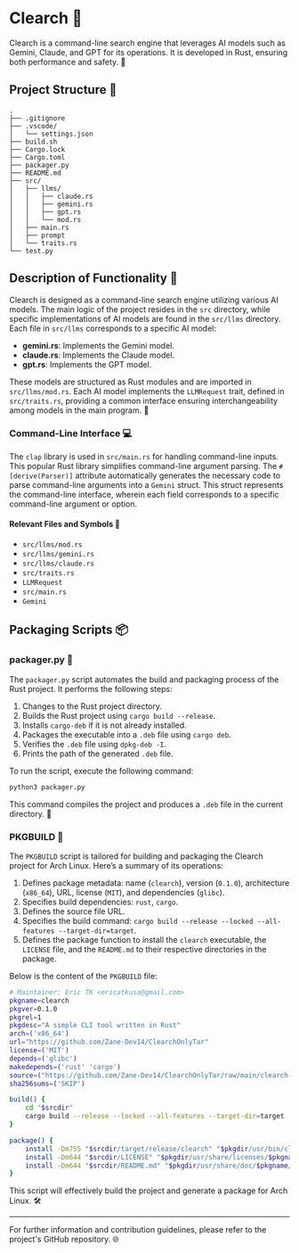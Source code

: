 # Clearch 🚀

Clearch is a command-line search engine that leverages AI models such as Gemini, Claude, and GPT for its operations. It is developed in Rust, ensuring both performance and safety. 🦀

## Project Structure 📂

```
.
├── .gitignore
├── .vscode/
│   └── settings.json
├── build.sh
├── Cargo.lock
├── Cargo.toml
├── packager.py
├── README.md
├── src/
│   ├── llms/
│   │   ├── claude.rs
│   │   ├── gemini.rs
│   │   ├── gpt.rs
│   │   └── mod.rs
│   ├── main.rs
│   ├── prompt
│   └── traits.rs
└── test.py
```

## Description of Functionality 📝

Clearch is designed as a command-line search engine utilizing various AI models. The main logic of the project resides in the `src` directory, while specific implementations of AI models are found in the `src/llms` directory. Each file in `src/llms` corresponds to a specific AI model:

- **gemini.rs**: Implements the Gemini model.
- **claude.rs**: Implements the Claude model.
- **gpt.rs**: Implements the GPT model.

These models are structured as Rust modules and are imported in `src/llms/mod.rs`. Each AI model implements the `LLMRequest` trait, defined in `src/traits.rs`, providing a common interface ensuring interchangeability among models in the main program. 🔄

### Command-Line Interface 💻

The `clap` library is used in `src/main.rs` for handling command-line inputs. This popular Rust library simplifies command-line argument parsing. The `#[derive(Parser)]` attribute automatically generates the necessary code to parse command-line arguments into a `Gemini` struct. This struct represents the command-line interface, wherein each field corresponds to a specific command-line argument or option.

#### Relevant Files and Symbols 📂

- `src/llms/mod.rs`
- `src/llms/gemini.rs`
- `src/llms/claude.rs`
- `src/traits.rs`
- `LLMRequest`
- `src/main.rs`
- `Gemini`

## Packaging Scripts 📦

### packager.py 🐍

The `packager.py` script automates the build and packaging process of the Rust project. It performs the following steps:

1. Changes to the Rust project directory.
2. Builds the Rust project using `cargo build --release`.
3. Installs `cargo-deb` if it is not already installed.
4. Packages the executable into a `.deb` file using `cargo deb`.
5. Verifies the `.deb` file using `dpkg-deb -I`.
6. Prints the path of the generated `.deb` file.

To run the script, execute the following command:

```sh
python3 packager.py
```

This command compiles the project and produces a `.deb` file in the current directory. 📄

### PKGBUILD 💽

The `PKGBUILD` script is tailored for building and packaging the Clearch project for Arch Linux. Here’s a summary of its operations:

1. Defines package metadata: name (`clearch`), version (`0.1.0`), architecture (`x86_64`), URL, license (`MIT`), and dependencies (`glibc`).
2. Specifies build dependencies: `rust`, `cargo`.
3. Defines the source file URL.
4. Specifies the build command: `cargo build --release --locked --all-features --target-dir=target`.
5. Defines the package function to install the `clearch` executable, the `LICENSE` file, and the `README.md` to their respective directories in the package.

Below is the content of the `PKGBUILD` file:

```sh
# Maintainer: Eric TK <ericatkusa@gmail.com>
pkgname=clearch
pkgver=0.1.0
pkgrel=1
pkgdesc="A simple CLI tool written in Rust"
arch=('x86_64')
url="https://github.com/Zane-Dev14/ClearchOnlyTar"
license=('MIT')
depends=('glibc')
makedepends=('rust' 'cargo')
source=("https://github.com/Zane-Dev14/ClearchOnlyTar/raw/main/clearch-cli-0.1.0.tar.gz")
sha256sums=('SKIP')

build() {
    cd "$srcdir"
    cargo build --release --locked --all-features --target-dir=target
}

package() {
    install -Dm755 "$srcdir/target/release/clearch" "$pkgdir/usr/bin/clearch"
    install -Dm644 "$srcdir/LICENSE" "$pkgdir/usr/share/licenses/$pkgname/LICENSE"
    install -Dm644 "$srcdir/README.md" "$pkgdir/usr/share/doc/$pkgname/README.md"
}
```

This script will effectively build the project and generate a package for Arch Linux. 🛠️

---

For further information and contribution guidelines, please refer to the project's GitHub repository. 🌐
